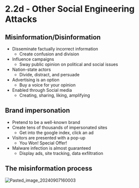# 2.2d - Other Social Engineering Attacks
## Misinformation/Disinformation
- Disseminate factually incorrect information
	- Create confusion and division
- Influence campaigns
	- Sway public opinion on political and social issues
- Nation-state actors
	- Divide, distract, and persuade
- Advertising is an option
	- Buy a voice for your opinion
- Enabled through Social media
	- Creating, sharing, liking, amplifying
## Brand impersonation
- Pretend to be a well-known brand
- Create tens of thousands of impersonated sites
	- Get into the google index, click an ad
- Visitors are presented with a pop-up
	- You Won! Special Offer!
- Malware infection is almost guaranteed
	- Display ads, site tracking, data exfiltration
## The misinformation process
![Pasted_image_20240907160003](//assets/Pasted_image_20240907160003.webp)
